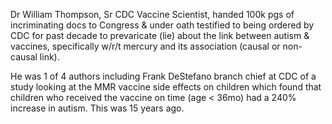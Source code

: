 Dr William Thompson, Sr CDC Vaccine Scientist, handed 100k pgs of incriminating docs to Congress & under oath testified to being ordered by CDC for past decade to prevaricate (lie) about the link between autism & vaccines, specifically w/r/t mercury and its association (causal or non-causal link). 

He was 1 of 4 authors including Frank DeStefano branch chief at CDC of a study looking at the MMR vaccine side effects on children which found that children who received the vaccine on time (age < 36mo) had a 240% increase in autism. This was 15 years ago.